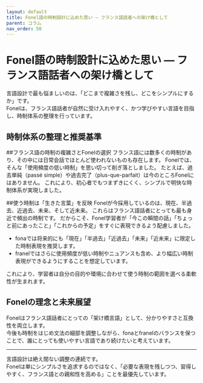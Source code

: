 ```yaml
---
layout: default
title: Fonel語の時制設計に込めた思い — フランス語話者への架け橋として
parent: コラム
nav_order: 50
---
```


# Fonel語の時制設計に込めた思い — フランス語話者への架け橋として

言語設計で最も悩ましいのは、「どこまで複雑さを残し、どこをシンプルにするか」です。  
Fonelは、フランス語話者が自然に受け入れやすく、かつ学びやすい言語を目指し、時制体系の整理を行っています。

## 時制体系の整理と推奨基準

##フランス語の時制の複雑さとFonelの選択
フランス語には数多くの時制があり、その中には日常会話でほとんど使われないものも存在します。
Fonelでは、そんな「使用頻度の低い時制」を思い切って削ぎ落としました。
たとえば、過去単純（passé simple）や過去完了（plus-que-parfait）は今のところFonelにはありません。
これにより、初心者でもつまずきにくく、シンプルで明快な時制体系が実現しました。


##使う時制は「生きた言葉」を反映
Fonelが今採用しているのは、現在、半過去、近過去、未来、そして近未来。
これらはフランス語話者にとっても最も身近で頻出の時制です。
だからこそ、Fonel学習者が「今この瞬間の話」「ちょっと前にあったこと」「これからの予定」をすぐに表現できるよう配慮しました。

- fonaでは将来的にも「現在」「半過去」「近過去」「未来」「近未来」に限定した時制表現を推奨します。
- franelではさらに使用頻度が低い時制やニュアンスも含め、より幅広い時制表現ができるようにすることを想定しています。  

これにより、学習者は自分の目的や環境に合わせて使う時制の範囲を選べる柔軟性が生まれます。  

## Fonelの理念と未来展望

Fonelはフランス語話者にとっての「架け橋言語」として、分かりやすさと互換性を両立します。  
今後も時制をはじめ文法の細部を調整しながら、fonaとfranelのバランスを保つことで、誰にとっても使いやすい言語であり続けたいと考えています。

---

言語設計は絶え間ない調整の連続です。  
Fonelは単にシンプルさを追求するのではなく、「必要な表現を残しつつ、習得しやすく、フランス語との親和性を高める」ことを最優先しています。
